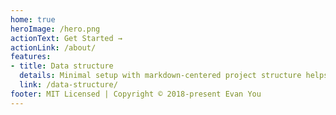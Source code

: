 ```yaml
---
home: true
heroImage: /hero.png
actionText: Get Started →
actionLink: /about/
features:
- title: Data structure
  details: Minimal setup with markdown-centered project structure helps you focus on writing.
  link: /data-structure/
footer: MIT Licensed | Copyright © 2018-present Evan You
---
```

